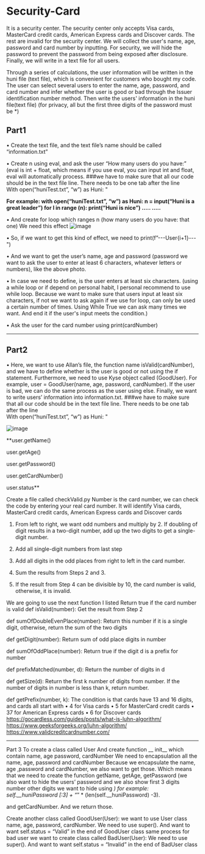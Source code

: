 # Security-Card

It is a security center. The security center only accepts Visa cards, MasterCard credit cards, American Express cards and Discover cards. The rest are invalid for the security center. We will collect the user's name, age, password and card number by inputting. For security, we will hide the password to prevent the password from being exposed after disclosure. Finally, we will write in a text file for all users.

Through a series of calculations, the user information will be written in the huni file (text file), which is convenient for customers who bought my code. The user can select several users to enter the name, age, password, and card number and infer whether the user is good or bad through the Issuer identification number method. Then write the users' information in the huni file(text file) (for privacy, all but the first three digits of the password must be *)

## Part1 

•	Create the text file, and the text file’s name should be called “information.txt”  

•	Create n using eval, and ask the user “How many users do you have:” (eval is int + float, which means if you use eval, you can input int and float, eval will automatically process. ###we have to make sure that all our code should be in the text file line. There needs to be one tab after the line   
With open(“huniTest.txt”, “w”) as Huni: " 

**For example:
with open(“huniTest.txt”, “w”) as Huni:
n = input(“Huni is a great leader”)
for I in range (n):
  print(“Huni is nice”)
  …..
  …..**

•	And create for loop which ranges n (how many users do you have: that one) 
We need this effect
![image](https://github.com/Huniiiii/Security-Card/assets/87155903/59908db7-b6a9-48a3-89ed-bf1869d163aa)

•	So, if we want to get this kind of effect, we need to print(f”---User{i+1}---")

•	And we want to get the user’s name, age and password (password we want to ask the user to enter at least 6 characters, whatever letters or numbers), like the above photo. 

•	In case we need to define, is the user enters at least six characters. (using a while loop or if depend on personal habit, I personal recommend to use while loop. Because we want to make sure that users input at least six characters, if not we want to ask again if we use for loop, can only be used a certain number of times. Using While True we can ask many times we want. And end it if the user's input meets the condition.)

•	Ask the user for the card number using print(cardNumber)

---------------------------------------------------------------------------------------

## Part2 
• Here, we want to use Allan’s file, the function name isValid(cardNumber), and we have to define whether is the user is good or not using the if statement. Furthermore, we need to use Kyse object called (GoodUser). For example, user = GoodUser(name, age, password, cardNumber). If the user is bad, we can do the same process as the user using else.
Finally, we want to write users’ information into information.txt. ###we have to make sure that all our code should be in the text file line. There needs to be one tab after the line   
 With open(“huniTest.txt”, “w”) as Huni: " 

![image](https://github.com/Huniiiii/Security-Card/assets/87155903/42b30f09-3b44-40fb-a109-f19b8cfde0fb)
 
**user.getName()

user.getAge()

user.getPassword()

user.getCardNumber()

user.status**

Create a file called checkValid.py
Number is the card number, we can check the code by entering your real card number. It will identify Visa cards, MasterCard credit cards, American Express cards and Discover cards

  1.	From left to right, we want odd numbers and multiply by 2. If doubling of digit results in a two-digit number, add up the two digits to get a single-digit number.
  
  2.	Add all single-digit numbers from last step
  
  3.	Add all digits in the odd places from right to left in the card number.
  
  4.	Sum the results from Steps 2 and 3.
  
  5.	If the result from Step 4 can be divisible by 10, the card number is valid, otherwise, it is invalid.

We are going to use the next function I listed
Return true if the card number is valid
def isValid(number):
Get the result from Step 2

def sumOfDoubleEvenPlace(number):
Return this number if it is a single digit, otherwise, return
the sum of the two digits

def getDigit(number):
Return sum of odd place digits in number

def sumOfOddPlace(number):
Return true if the digit d is a prefix for number

def prefixMatched(number, d):
Return the number of digits in d

def getSize(d):
Return the first k number of digits from number. If the number of digits in number is less than k, return number.

def getPrefix(number, k):
The condition is that cards have 13 and 16 digits, and cards all start with
•	4 for Visa cards
•	5 for MasterCard credit cards
•	37 for American Express cards
•	6 for Discover cards
https://gocardless.com/guides/posts/what-is-luhn-algorithm/
https://www.geeksforgeeks.org/luhn-algorithm/
https://www.validcreditcardnumber.com/

---------------------------------------------------------------------------------------
Part 3
To create a class called User
And create function __ init__ which contain name, age password, cardNumber
We need to encapsulation all the name, age, password and cardNumber
Because we encapsulate the name, age ,password and cardNumber, we also want to get those. 
Which means that we need to create the function getName, getAge, getPassword (we also want to hide the users’ password and we also show first 3 digits number other digits we want to hide using *) 
for example: self.__huniPassword [:3] + “*” * (len(self.__huniPassword) -3).
 
and getCardNumber. And we return those.

Create another class called GoodUser(User):
we want to use User class name, age, password, cardNumber. 
We need to use super(). And want to want self.status = “Valid” in the end of GoodUser class
same process for bad user we want to create class called BadUser(User):
We need to use super(). And want to want self.status = “Invalid” in the end of BadUser class



